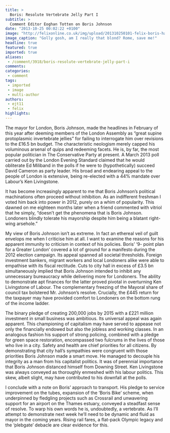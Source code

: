 ```yaml
---
title: >
  Boris: Resolute Vertebrate Jelly Part I
subtitle: >
  Comment Editor Eoghan Totten on Boris Johnson
date: "2013-10-25 00:02:22 +0100"
image: "http://felixonline.co.uk/img/upload/201310250101-felix-boris-hand.jpg"
image_caption: "Golly gosh, am I really that blond? Rome, save me!"
headline: true
featured: true
imported: true
aliases:
 - /comment/3918/boris-resolute-vertebrate-jelly-part-i
comments:
categories:
 - comment
tags:
 - imported
 - image
 - multi-author
authors:
 - ejt11
 - felix
highlights:
---
```


The mayor for London, Boris Johnson, made the headlines in February of this year after deeming members of the London Assembly as “great supine protoplasmic invertebrate jellies” for failing to interrogate him over revisions to the £16.5 bn budget. The characteristic neologism merely capped his voluminous arsenal of quips and redeeming facets. He is, by far, the most popular politician in The Conservative Party at present. A March 2013 poll carried out by the London Evening Standard claimed that he would obliterate Ed Miliband in the polls if he were to (hypothetically) succeed David Cameron as party leader. His broad and endearing appeal to the people of London is extensive, being re-elected with a 44% mandate over Labour’s Ken Livingstone.

It has become increasingly apparent to me that Boris Johnson’s political machinations often proceed without inhibition. As an indifferent freshman I voted him back into power in 2012, purely on a whim of popularity. This dawned on me eighteen months later when a friend commented with vitriol that he simply, “doesn’t get the phenomena that is Boris Johnson. Londoners blindly tolerate his mayorship despite him being a blatant right-wing arsehole.”

My view of Boris Johnson isn’t as extreme. In fact an ethereal veil of guilt envelops me when I criticise him at all. I want to examine the reasons for his apparent immunity to criticism in context of his policies.
 Boris’ ‘9- point plan for a Greater London’ covered a lot of ground for a manifesto during the 2012 election campaign. Its appeal spanned all societal thresholds. Foreign investment bankers, migrant workers and local Londoners alike were able to empathise with its fiscal rectitude. Cuts to city hall in excess of £3.5 bn simultaneously implied that Boris Johnson intended to inhibit any unnecessary bureaucracy while delivering more for Londoners. The ability to demonstrate apt finances for the latter proved pivotal in overturning Ken Livingstone of Labour. The complementary freezing of the Mayoral share of council tax bolstered Mr. Johnson’s resolve. Crucially, the £445 return for the taxpayer may have provided comfort to Londoners on the bottom rung of the income ladder.

The binary pledge of creating 200,000 jobs by 2015 with a £221 million investment in small business was ambitious. Its universal appeal was again apparent. This championing of capitalism may have served to appease not only the financially endowed but also the jobless and working classes.
 In an analogous fashion his support of strong policing, combined with a pledge for green space restoration, encompassed two fulcrums in the lives of those who live in a city. Safety and health are chief priorities for all citizens. By demonstrating that city hall’s sympathies were congruent with those priorities Boris Johnson made a smart move. He managed to decouple his integrity as a man from his capitalist politics. It was of perennial importance that Boris Johnson distanced himself from Downing Street. Ken Livingstone was always conveyed as thoroughly enmeshed with his labour politics. This skew, albeit slight, may have contributed to his downfall at the polls.

I conclude with a note on Boris’ approach to transport. His pledge to service improvement on the tubes, expansion of the ‘Boris Bike’ scheme, when underpinned by fledgling projects such as Crossrail and unwavering support for an airport on the Thames estuary, conveyed a steadfast sense of resolve. To warp his own words he is, undoubtedly, a vertebrate. As I’ll attempt to demonstrate next week he’ll need to be dynamic and fluid as mayor in the coming years. Rising rail fares, a flat-pack Olympic legacy and the ‘plebgate’ debacle are clear evidence for this.
